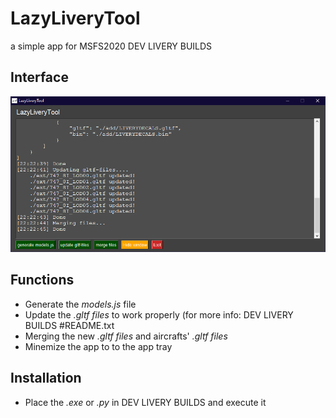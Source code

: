 # LazyLiveryTool
a simple app for MSFS2020 DEV LIVERY BUILDS

## Interface
<img src="https://raw.githubusercontent.com/windowsaft/LazyLiveryTool/main/interface.PNG" alt="Interfacet" title="Interface" />


## Functions
* Generate the _models.js_ file
* Update the _.gltf files_ to work properly (for more info: DEV LIVERY BUILDS #README.txt
* Merging the new _.gltf files_ and aircrafts' _.gltf files_
* Minemize the app to to the app tray

## Installation
* Place the _.exe_ or _.py_ in DEV LIVERY BUILDS and execute it

